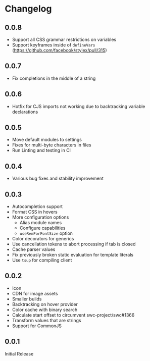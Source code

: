 # Changelog

## 0.0.8

- Support all CSS grammar restrictions on variables
- Support keyframes inside of `defineVars` (<https://github.com/facebook/stylex/pull/315>)

## 0.0.7

- Fix completions in the middle of a string

## 0.0.6

- Hotfix for CJS imports not working due to backtracking variable declarations

## 0.0.5

- Move default modules to settings
- Fixes for multi-byte characters in files
- Run Linting and testing in CI

## 0.0.4

- Various bug fixes and stability improvement

## 0.0.3

- Autocompletion support
- Format CSS in hovers
- More configuration options
  - Alias module names
  - Configure capabilities
  - `useRemForFontSize` option
- Color decorators for generics
- Use cancellation tokens to abort processing if tab is closed
- Cache parser values
- Fix previously broken static evaluation for template literals
- Use `tsup` for compiling client

## 0.0.2

- Icon
- CDN for image assets
- Smaller builds
- Backtracking on hover provider
- Color cache with binary search
- Calculate start offset to circumvent swc-project/swc#1366
- Transform values that are strings
- Support for CommonJS

## 0.0.1

Initial Release
